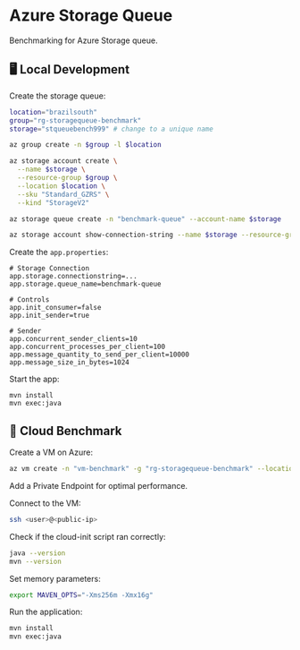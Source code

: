 # Azure Storage Queue

Benchmarking for Azure Storage queue.

## 🖥️ Local Development

Create the storage queue:

```sh
location="brazilsouth"
group="rg-storagequeue-benchmark"
storage="stqueuebench999" # change to a unique name

az group create -n $group -l $location

az storage account create \
  --name $storage \
  --resource-group $group \
  --location $location \
  --sku "Standard_GZRS" \
  --kind "StorageV2"

az storage queue create -n "benchmark-queue" --account-name $storage

az storage account show-connection-string --name $storage --resource-group $group --query connectionString --output tsv
```

Create the `app.properties`:

```properties
# Storage Connection
app.storage.connectionstring=...
app.storage.queue_name=benchmark-queue

# Controls
app.init_consumer=false
app.init_sender=true

# Sender
app.concurrent_sender_clients=10
app.concurrent_processes_per_client=100
app.message_quantity_to_send_per_client=10000
app.message_size_in_bytes=1024
```

Start the app:

```
mvn install
mvn exec:java
```

## 🚀 Cloud Benchmark

Create a VM on Azure:

```sh
az vm create -n "vm-benchmark" -g "rg-storagequeue-benchmark" --location "brazilsouth" --image "UbuntuLTS" --custom-data cloud-init.sh --size "Standard_D8s_v4" --public-ip-sku "Standard"
```

Add a Private Endpoint for optimal performance.

Connect to the VM:

```sh
ssh <user>@<public-ip>
```

Check if the cloud-init script ran correctly:

```sh
java --version
mvn --version
```

Set memory parameters:

```sh
export MAVEN_OPTS="-Xms256m -Xmx16g"
```

Run the application:

```sh
mvn install
mvn exec:java
```
